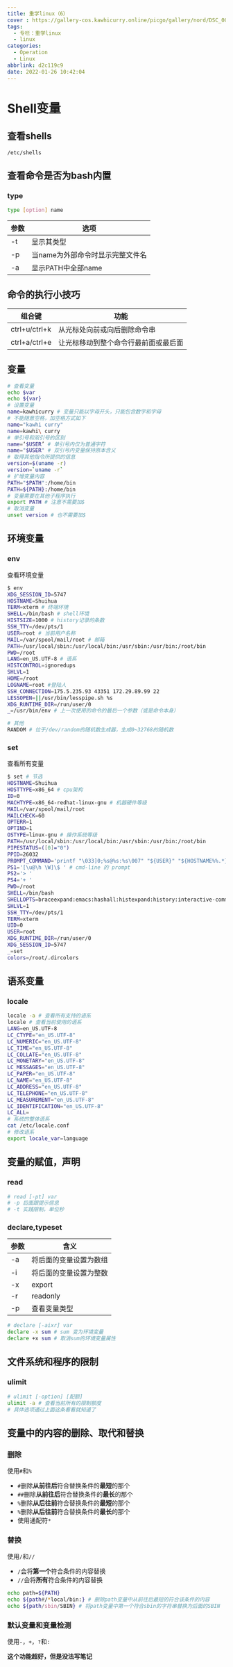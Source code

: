```yaml
---
title: 重学linux（6）
cover : https://gallery-cos.kawhicurry.online/picgo/gallery/nord/DSC_0015.JPG
tags:
  - 专栏：重学linux
  - linux
categories:
  - Operation
  - Linux
abbrlink: d2c119c9
date: 2022-01-26 10:42:04
---
```


# Shell变量

## 查看shells

`/etc/shells`

## 查看命令是否为bash内置

### type

```bash
type [option] name
```

| 参数 | 选项                             |
| ---- | -------------------------------- |
| -t   | 显示其类型                       |
| -p   | 当name为外部命令时显示完整文件名 |
| -a   | 显示PATH中全部name               |

## 命令的执行小技巧

| 组合键        | 功能                                 |
| ------------- | ------------------------------------ |
| ctrl+u/ctrl+k | 从光标处向前或向后删除命令串         |
| ctrl+a/ctrl+e | 让光标移动到整个命令行最前面或最后面 |

## 变量

```bash
# 查看变量
echo $var
echo ${var}
# 设置变量
name=kawhicurry # 变量只能以字母开头，只能包含数字和字母
# 不能随意空格，加空格方式如下
name="kawhi curry"
name=kawhi\ curry
# 单引号和双引号的区别
name=‘$USER’ # 单引号内仅为普通字符
name="$USER" # 双引号内变量保持原本含义
# 取得其他指令所提供的信息
version=$(uname -r)
version=`uname -r`
# 扩增变量内容
PATH="$PATH":/home/bin
PATH=${PATH}:/home/bin
# 变量需要在其他子程序执行
export PATH # 注意不需要加$
# 取消变量
unset version # 也不需要加$
```

## 环境变量

### env

查看环境变量

```bash
$ env
XDG_SESSION_ID=5747
HOSTNAME=Shuihua
TERM=xterm # 终端环境
SHELL=/bin/bash # shell环境
HISTSIZE=1000 # history记录的条数
SSH_TTY=/dev/pts/1
USER=root # 当前用户名称
MAIL=/var/spool/mail/root # 邮箱
PATH=/usr/local/sbin:/usr/local/bin:/usr/sbin:/usr/bin:/root/bin
PWD=/root
LANG=en_US.UTF-8 # 语系
HISTCONTROL=ignoredups
SHLVL=1
HOME=/root
LOGNAME=root #登陆人
SSH_CONNECTION=175.5.235.93 43351 172.29.89.99 22
LESSOPEN=||/usr/bin/lesspipe.sh %s
XDG_RUNTIME_DIR=/run/user/0
_=/usr/bin/env # 上一次使用的命令的最后一个参数（或是命令本身）

# 其他
RANDOM # 位于/dev/random的随机数生成器，生成0~32768的随机数
```

### set

查看所有变量

```bash
$ set # 节选
HOSTNAME=Shuihua
HOSTTYPE=x86_64 # cpu架构
ID=0
MACHTYPE=x86_64-redhat-linux-gnu # 机器硬件等级
MAIL=/var/spool/mail/root
MAILCHECK=60
OPTERR=1
OPTIND=1
OSTYPE=linux-gnu # 操作系统等级
PATH=/usr/local/sbin:/usr/local/bin:/usr/sbin:/usr/bin:/root/bin
PIPESTATUS=([0]="0")
PPID=26032
PROMPT_COMMAND='printf "\033]0;%s@%s:%s\007" "${USER}" "${HOSTNAME%%.*}" "${PWD/#$HOME/~}"'
PS1='[\u@\h \W]\$ ' # cmd-line 的 prompt
PS2='> '
PS4='+ '
PWD=/root
SHELL=/bin/bash
SHELLOPTS=braceexpand:emacs:hashall:histexpand:history:interactive-comments:monitor
SHLVL=1
SSH_TTY=/dev/pts/1
TERM=xterm
UID=0
USER=root
XDG_RUNTIME_DIR=/run/user/0
XDG_SESSION_ID=5747
_=set
colors=/root/.dircolors
```

## 语系变量

### locale

```bash
locale -a # 查看所有支持的语系
locale # 查看当前使用的语系
LANG=en_US.UTF-8
LC_CTYPE="en_US.UTF-8"
LC_NUMERIC="en_US.UTF-8"
LC_TIME="en_US.UTF-8"
LC_COLLATE="en_US.UTF-8"
LC_MONETARY="en_US.UTF-8"
LC_MESSAGES="en_US.UTF-8"
LC_PAPER="en_US.UTF-8"
LC_NAME="en_US.UTF-8"
LC_ADDRESS="en_US.UTF-8"
LC_TELEPHONE="en_US.UTF-8"
LC_MEASUREMENT="en_US.UTF-8"
LC_IDENTIFICATION="en_US.UTF-8"
LC_ALL=
# 系统的整体语系
cat /etc/locale.conf
# 修改语系
export locale_var=language 
```

## 变量的赋值，声明

### read

```bash
# read [-pt] var
# -p 后面跟提示信息
# -t 实践限制，单位秒
```

### declare,typeset

| 参数 | 含义                   |
| ---- | ---------------------- |
| -a   | 将后面的变量设置为数组 |
| -i   | 将后面的变量设置为整数 |
| -x   | export                 |
| -r   | readonly               |
| -p   | 查看变量类型           |

```bash
# declare [-aixr] var
declare -x sum # sum 变为环境变量
declare +x sum # 取消sum的环境变量属性
```

## 文件系统和程序的限制

### ulimit

```bash
# ulimit [-option] [配额]
ulimit -a # 查看当前所有的限制额度
# 具体选项通过上面这条看看就知道了
```

## 变量中的内容的删除、取代和替换

### 删除

使用`#`和`%`

- `#`删除**从前往后**符合替换条件的**最短**的那个
- `##`删除**从前往后**符合替换条件的**最长**的那个
- `%`删除**从后往前**符合替换条件的**最短**的那个
- `%`删除**从后往前**符合替换条件的**最长**的那个
- 使用通配符`*`

### 替换

使用`/`和`//`

- `/`会将**第一个**符合条件的内容替换
- `//`会将**所有**符合条件的内容替换

```bash
echo path=${PATH}
echo ${path#/*local/bin:} # 删除path变量中从前往后最短的符合该条件的内容
echo ${path/sbin/SBIN} # 将path变量中第一个符合sbin的字符串替换为后面的SBIN
```

### 默认变量和变量检测

使用`-`，`+`，`?`和`:`

**这个功能超好，但是没法写笔记**

